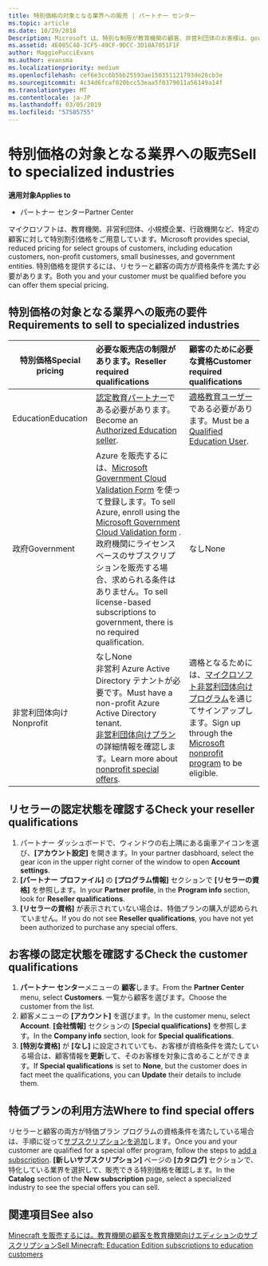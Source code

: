 ```yaml
---
title: 特別価格の対象となる業界への販売 | パートナー センター
ms.topic: article
ms.date: 10/29/2018
Description: Microsoft は、特別な制限が教育機関の顧客、非営利団体のお客様は、government ユーザーなど、顧客が選択されたグループの価格を提供します。
ms.assetid: 4E085C48-3CF5-49CF-9DCC-3D18A7051F1F
author: MaggiePucciEvans
ms.author: evansma
ms.localizationpriority: medium
ms.openlocfilehash: cef6e3cc6b5bb25593ae150351121793de26cb3e
ms.sourcegitcommit: 4c34d6fcaf020bcc53eaa5f0379011a56149a14f
ms.translationtype: MT
ms.contentlocale: ja-JP
ms.lasthandoff: 03/05/2019
ms.locfileid: "57585755"
---
```

# <a name="sell-to-specialized-industries"></a><span data-ttu-id="6236e-103">特別価格の対象となる業界への販売</span><span class="sxs-lookup"><span data-stu-id="6236e-103">Sell to specialized industries</span></span>

<span data-ttu-id="6236e-104">**適用対象**</span><span class="sxs-lookup"><span data-stu-id="6236e-104">**Applies to**</span></span>

-  <span data-ttu-id="6236e-105">パートナー センター</span><span class="sxs-lookup"><span data-stu-id="6236e-105">Partner Center</span></span>

<span data-ttu-id="6236e-106">マイクロソフトは、教育機関、非営利団体、小規模企業、行政機関など、特定の顧客に対して特別割引価格をご用意しています。</span><span class="sxs-lookup"><span data-stu-id="6236e-106">Microsoft provides special, reduced pricing for select groups of customers, including education customers, non-profit customers, small businesses, and government entities.</span></span> <span data-ttu-id="6236e-107">特別価格を提供するには、リセラーと顧客の両方が資格条件を満たす必要があります。</span><span class="sxs-lookup"><span data-stu-id="6236e-107">Both you and your customer must be qualified before you can offer them special pricing.</span></span> 

## <a name="requirements-to-sell-to-specialized-industries"></a><span data-ttu-id="6236e-108">特別価格の対象となる業界への販売の要件</span><span class="sxs-lookup"><span data-stu-id="6236e-108">Requirements to sell to specialized industries</span></span>

|<span data-ttu-id="6236e-109">**特別価格**</span><span class="sxs-lookup"><span data-stu-id="6236e-109">**Special pricing**</span></span>   |<span data-ttu-id="6236e-110">**必要な販売店の制限があります。**</span><span class="sxs-lookup"><span data-stu-id="6236e-110">**Reseller required qualifications**</span></span>   |<span data-ttu-id="6236e-111">**顧客のために必要な資格**</span><span class="sxs-lookup"><span data-stu-id="6236e-111">**Customer required qualifications**</span></span>   |
|----------------------------|:---------------------------------|:------------------------------------------|
|<span data-ttu-id="6236e-112">Education</span><span class="sxs-lookup"><span data-stu-id="6236e-112">Education</span></span>   |<span data-ttu-id="6236e-113">[認定教育パートナー](https://www.mepn.com)である必要があります。</span><span class="sxs-lookup"><span data-stu-id="6236e-113">Become an [Authorized Education seller](https://www.mepn.com).</span></span>   | <span data-ttu-id="6236e-114">[適格教育ユーザー](https://www.microsoftvolumelicensing.com/DocumentSearch.aspx?Mode=3&DocumentTypeId=7)である必要があります。</span><span class="sxs-lookup"><span data-stu-id="6236e-114">Must be a [Qualified Education User](https://www.microsoftvolumelicensing.com/DocumentSearch.aspx?Mode=3&DocumentTypeId=7).</span></span>   |
|<span data-ttu-id="6236e-115">政府</span><span class="sxs-lookup"><span data-stu-id="6236e-115">Government</span></span>   |<span data-ttu-id="6236e-116">Azure を販売するには、[Microsoft Government Cloud Validation Form](https://azuregov.microsoft.com/csp) を使って登録します。</span><span class="sxs-lookup"><span data-stu-id="6236e-116">To sell Azure, enroll using the [Microsoft Government Cloud Validation form](https://azuregov.microsoft.com/csp) .</span></span> <span data-ttu-id="6236e-117">政府機関にライセンスベースのサブスクリプションを販売する場合、求められる条件はありません。</span><span class="sxs-lookup"><span data-stu-id="6236e-117">To sell license-based subscriptions to government, there is no required qualification.</span></span>|   <span data-ttu-id="6236e-118">なし</span><span class="sxs-lookup"><span data-stu-id="6236e-118">None</span></span>|
|<span data-ttu-id="6236e-119">非営利団体向け</span><span class="sxs-lookup"><span data-stu-id="6236e-119">Nonprofit</span></span>  |<span data-ttu-id="6236e-120">なし</span><span class="sxs-lookup"><span data-stu-id="6236e-120">None</span></span><br><span data-ttu-id="6236e-121">非営利 Azure Active Directory テナントが必要です。</span><span class="sxs-lookup"><span data-stu-id="6236e-121">Must have a non-profit Azure Active Directory tenant.</span></span><br><span data-ttu-id="6236e-122">[非営利団体向けプラン](https://assetsprod.microsoft.com/mpn/en-us/nonprofit-skus-in-csp-faq.pdf)の詳細情報を確認します。</span><span class="sxs-lookup"><span data-stu-id="6236e-122">Learn more about [nonprofit special offers](https://assetsprod.microsoft.com/mpn/en-us/nonprofit-skus-in-csp-faq.pdf).</span></span>   |<span data-ttu-id="6236e-123">適格となるためには、[マイクロソフト非営利団体向けプログラム](https://nonprofit.microsoft.com/#/register)を通じてサインアップします。</span><span class="sxs-lookup"><span data-stu-id="6236e-123">Sign up through the [Microsoft nonprofit program](https://nonprofit.microsoft.com/#/register) to be eligible.</span></span>   |


## <a name="check-your-reseller-qualifications"></a><span data-ttu-id="6236e-124">リセラーの認定状態を確認する</span><span class="sxs-lookup"><span data-stu-id="6236e-124">Check your reseller qualifications</span></span>

1.  <span data-ttu-id="6236e-125">パートナー ダッシュボードで、ウィンドウの右上隅にある歯車アイコンを選び、**[アカウント設定]** を開きます。</span><span class="sxs-lookup"><span data-stu-id="6236e-125">In your partner dasbhoard, select the gear icon in the upper right corner of the window to open **Account settings**.</span></span>
2.  <span data-ttu-id="6236e-126">**[パートナー プロファイル]** の **[プログラム情報]** セクションで **[リセラーの資格]** を参照します。</span><span class="sxs-lookup"><span data-stu-id="6236e-126">In your **Partner profile**, in the **Program info** section, look for **Reseller qualifications**.</span></span>
3.  <span data-ttu-id="6236e-127">**[リセラーの資格]** が表示されていない場合は、特価プランの購入が認められていません。</span><span class="sxs-lookup"><span data-stu-id="6236e-127">If you do not see **Reseller qualifications**, you have not yet been authorized to purchase any special offers.</span></span>

## <a name="check-the-customer-qualifications"></a><span data-ttu-id="6236e-128">お客様の認定状態を確認する</span><span class="sxs-lookup"><span data-stu-id="6236e-128">Check the customer qualifications</span></span>

1.  <span data-ttu-id="6236e-129">**パートナー センター**メニューの **顧客**します。</span><span class="sxs-lookup"><span data-stu-id="6236e-129">From the **Partner Center** menu, select **Customers**.</span></span> <span data-ttu-id="6236e-130">一覧から顧客を選びます。</span><span class="sxs-lookup"><span data-stu-id="6236e-130">Choose the customer from the list.</span></span>
2.  <span data-ttu-id="6236e-131">顧客メニューの **[アカウント]** を選びます。</span><span class="sxs-lookup"><span data-stu-id="6236e-131">In the customer menu, select **Account**.</span></span> <span data-ttu-id="6236e-132">**[会社情報]** セクションの **[Special qualifications]** を参照します。</span><span class="sxs-lookup"><span data-stu-id="6236e-132">In the **Company info** section, look for **Special qualifications**.</span></span>
3.  <span data-ttu-id="6236e-133">**[特別な資格]** が **[なし]** に設定されていても、お客様が資格条件を満たしている場合は、顧客情報を**更新**して、そのお客様を対象に含めることができます。</span><span class="sxs-lookup"><span data-stu-id="6236e-133">If **Special qualifications** is set to **None**, but the customer does in fact meet the qualifications, you can **Update** their details to include them.</span></span>

## <a name="where-to-find-special-offers"></a><span data-ttu-id="6236e-134">特価プランの利用方法</span><span class="sxs-lookup"><span data-stu-id="6236e-134">Where to find special offers</span></span>

<span data-ttu-id="6236e-135">リセラーと顧客の両方が特価プラン プログラムの資格条件を満たしている場合は、手順に従って[サブスクリプションを追加](create-a-new-subscription.md)します。</span><span class="sxs-lookup"><span data-stu-id="6236e-135">Once you and your customer are qualified for a special offer program, follow the steps to [add a subscription](create-a-new-subscription.md).</span></span> <span data-ttu-id="6236e-136">**[新しいサブスクリプション]** ページの **[カタログ]** セクションで、特化している業界を選択して、販売できる特別価格を確認します。</span><span class="sxs-lookup"><span data-stu-id="6236e-136">In the **Catalog** section of the **New subscription** page, select a specialized industry to see the special offers you can sell.</span></span>

## <a name="see-also"></a><span data-ttu-id="6236e-137">関連項目</span><span class="sxs-lookup"><span data-stu-id="6236e-137">See also</span></span>

[<span data-ttu-id="6236e-138">Minecraft を販売するには。教育機関の顧客を教育機関向けエディションのサブスクリプション</span><span class="sxs-lookup"><span data-stu-id="6236e-138">Sell Minecraft: Education Edition subscriptions to education customers</span></span>](minecraft-subscriptions.md)


 

 

 



